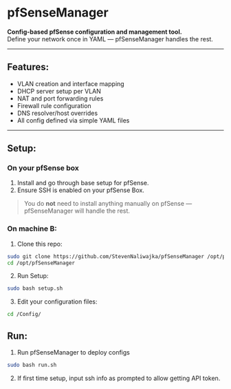 # pfSenseManager
**Config-based pfSense configuration and management tool.**  
Define your network once in YAML — pfSenseManager handles the rest.

--------
## Features:
- VLAN creation and interface mapping
- DHCP server setup per VLAN
- NAT and port forwarding rules
- Firewall rule configuration
- DNS resolver/host overrides
- All config defined via simple YAML files

-------

## Setup:
### On your pfSense box
1) Install and go through base setup for pfSense.
2) Ensure SSH is enabled on your pfSense Box.

> You do **not** need to install anything manually on pfSense — pfSenseManager will handle the rest.

### On machine B:
1) Clone this repo:
```bash
sudo git clone https://github.com/StevenNaliwajka/pfSenseManager /opt/pfSenseManager
cd /opt/pfSenseManager
```
2) Run Setup:
```bash
sudo bash setup.sh
```
3) Edit your configuration files:
```bash
cd /Config/
```

## Run:
1) Run pfSenseManager to deploy configs
```bash
sudo bash run.sh
```
2) If first time setup, input ssh info as prompted to allow getting API token.
